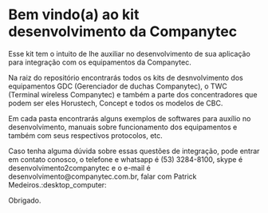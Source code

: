 <h1> Bem vindo(a) ao kit desenvolvimento da Companytec</h1>
<p>Esse kit tem o intuito de lhe auxiliar no desenvolvimento de sua aplicação para integração com os equipamentos da Companytec.</p>
<p>Na raiz do repositório encontrarás todos os kits de desnvolvimento dos equipamentos GDC (Gerenciador de duchas Companytec), o TWC (Terminal wireless Companytec) e também a parte dos concentradores que podem ser eles Horustech, Concept e todos os modelos de CBC.</p>
<p>Em cada pasta encontrarás alguns exemplos de softwares para auxílio no desenvolvimento, manuais sobre funcionamento dos equipamentos e também com seus respectivos protocolos, etc.</p>

<p>Caso tenha alguma dúvida sobre essas questões de integração, pode entrar em contato conosco, o telefone e whatsapp é (53) 3284-8100, skype é desenvolvimento2companytec e o e-mail é desenvolvimento@companytec.com.br, falar com Patrick Medeiros.:desktop_computer:</p>
<p>Obrigado.</p>
